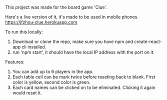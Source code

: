 This project was made for the board game 'Clue'.

Here's a live version of it, it's made to be used in mobile phones.
https://jfzhou-clue.herokuapp.com

To run this locally:
1. Download or clone the repo, make sure you have npm and create-react-app cli installed.
2. run 'npm start', it should have the local IP address with the port on it.

Features:
1. You can add up to 6 players in the app.
2. Each table cell can be mark twice before reseting back to blank. First color is yellow, second color is green.
3. Each card names can be clicked on to be eliminated. Clicking it again would reset it.
